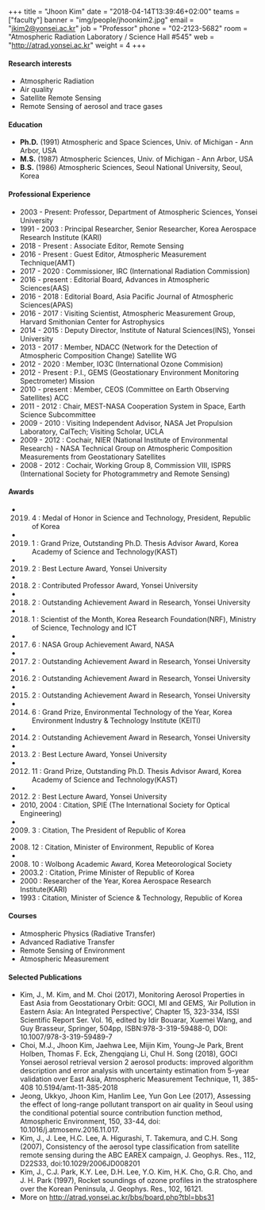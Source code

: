 +++
title = "Jhoon Kim"
date = "2018-04-14T13:39:46+02:00"
teams = ["faculty"]
banner = "img/people/jhoonkim2.jpg"
email = "jkim2@yonsei.ac.kr"
job = "Professor"
phone = "02-2123-5682"
room = "Atmospheric Radiation Laboratory / Science Hall #545"
web = "http://atrad.yonsei.ac.kr"
weight = 4
+++

#### Research interests
+ Atmospheric Radiation
+ Air quality
+ Satellite Remote Sensing
+ Remote Sensing of aerosol and trace gases

#### Education
+ **Ph.D.** (1991) Atmospheric and Space Sciences, Univ. of Michigan - Ann Arbor, USA
+ **M.S.** (1987)  Atmospheric Sciences, Univ. of Michigan - Ann Arbor, USA
+ **B.S.** (1986)  Atmospheric Sciences, Seoul National University, Seoul, Korea

#### Professional Experience
+ 2003 - Present:  Professor, Department of Atmospheric Sciences, Yonsei University
+ 1991 - 2003    :   Principal Researcher, Senior Researcher, Korea Aerospace Research Institute (KARI)
+ 2018 - Present  : Associate Editor, Remote Sensing
+ 2016 - Present  : Guest Editor, Atmospheric Measurement Technique(AMT)
+ 2017 - 2020    :   Commissioner, IRC (International Radiation Commission)
+ 2016 - present      :   Editorial Board, Advances in Atmospheric Sciences(AAS)
+ 2016 - 2018    : Editorial Board, Asia Pacific Journal of Atmospheric Sciences(APAS)
+ 2016 - 2017    : Visiting Scientist, Atmospheric Measurement Group, Harvard Smithonian Center for Astrophysics
+ 2014 - 2015    :   Deputy Director, Institute of Natural Sciences(INS), Yonsei University
+ 2013 - 2017    :   Member, NDACC (Network for the Detection of Atmospheric Composition Change) Satellite WG
+ 2012 - 2020    :   Member,  IO3C (International Ozone Commision)
+ 2012 - Present :  P.I., GEMS (Geostationary Environment Monitoring Spectrometer) Mission
+ 2010 - present     :   Member,  CEOS (Committee on Earth Observing Satellites) ACC
+ 2011 - 2012    :   Chair, MEST-NASA Cooperation System in Space, Earth Science Subcommittee
+ 2009 - 2010    :  Visiting Independent Advisor, NASA Jet Propulsion Laboratory, CalTech; Visiting Scholar, UCLA
+ 2009 - 2012    :  Cochair, NIER (National Institute of Environmental Research) - NASA Technical Group on Atmospheric Composition Measurements
                             from Geostationary Satellites
+ 2008 - 2012    :  Cochair, Working Group 8, Commission VIII, ISPRS (International Society for Photogrammetry and Remote Sensing)


#### Awards
+ 2019. 4        :       Medal of Honor in Science and Technology, President, Republic of Korea
+ 2019. 1        :       Grand Prize,  Outstanding Ph.D. Thesis Advisor Award, Korea Academy of Science and Technology(KAST)
+ 2019. 2        :       Best Lecture Award, Yonsei University
+ 2018. 2        :       Contributed Professor Award, Yonsei University
+ 2018. 2        :       Outstanding Achievement Award in Research, Yonsei University
+ 2018. 1        :       Scientist of the Month, Korea Research Foundation(NRF), Ministry of Science, Technology and ICT
+ 2017. 6        :       NASA Group Achievement Award, NASA
+ 2017. 2        :       Outstanding Achievement Award in Research, Yonsei University
+ 2016. 2        :       Outstanding Achievement Award in Research, Yonsei University
+ 2015. 2        :       Outstanding Achievement Award in Research, Yonsei University
+ 2014. 6        :       Grand Prize, Environmental Technology of the Year, Korea Environment Industry & Technology Institute (KEITI)   
+ 2014. 2        :       Outstanding Achievement Award in Research, Yonsei University
+ 2013. 2        :       Best Lecture Award, Yonsei University
+ 2012. 11       :      Grand Prize,  Outstanding Ph.D. Thesis Advisor Award, Korea Academy of Science and Technology(KAST)
+ 2012. 2        :       Best Lecture Award, Yonsei University
+ 2010, 2004   :      Citation, SPIE (The International Society for Optical Engineering)
+ 2009. 3        :       Citation, The President of Republic of Korea
+ 2008. 12       :      Citation, Minister of Environment, Republic of Korea
+ 2008. 10       :      Wolbong Academic Award, Korea Meteorological Society
+ 2003.2         :       Citation, Prime Minister of Republic of Korea
+ 2000           :        Researcher of the Year, Korea Aerospace Research Institute(KARI)
+ 1993           :        Citation, Minister of Science & Technology, Republic of Korea

#### Courses
+ Atmospheric Physics (Radiative Transfer)
+ Advanced Radiative Transfer
+ Remote Sensing of Environment
+ Atmospheric Measurement

#### Selected Publications

+ Kim, J., M. Kim, and M. Choi (2017), Monitoring Aerosol Properties in East Asia from Geostationary Orbit: GOCI, MI and GEMS, ‘Air Pollution in Eastern Asia: An Integrated Perspective’, Chapter 15, 323-334, ISSI Scientific Report Ser. Vol. 16, edited by Idir Bouarar, Xuemei Wang, and Guy Brasseur, Springer, 504pp, ISBN:978-3-319-59488-0, DOI: 10.1007/978-3-319-59489-7
+ Choi, M.J., Jhoon Kim, Jaehwa Lee, Mijin Kim, Young-Je Park, Brent Holben, Thomas F. Eck, Zhengqiang Li, Chul H. Song (2018), GOCI Yonsei aerosol retrieval version 2 aerosol products: improved algorithm description and error analysis with uncertainty estimation from 5-year validation over East Asia, Atmospheric Measurement Technique, 11, 385-408 10.5194/amt-11-385-2018
+ Jeong, Ukkyo, Jhoon Kim, Hanlim Lee, Yun Gon Lee (2017), Assessing the effect of long-range pollutant transport on air quality in Seoul using the conditional potential source contribution function method, Atmospheric Environment, 150, 33-44, doi: 10.1016/j.atmosenv.2016.11.017.
+ Kim, J., J. Lee, H.C. Lee, A. Higurashi, T. Takemura, and C.H. Song (2007), Consistency of the aerosol type classification from satellite remote sensing during the ABC EAREX campaign, J. Geophys. Res., 112, D22S33, doi:10.1029/2006JD008201
+ Kim, J., C.J. Park, K.Y. Lee, D.H. Lee, Y.O. Kim, H.K. Cho, G.R. Cho, and J. H. Park (1997), Rocket soundings of ozone profiles in the stratosphere over the Korean Peninsula, J. Geophys. Res., 102, 16121.
+ More on http://atrad.yonsei.ac.kr/bbs/board.php?tbl=bbs31
